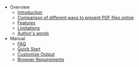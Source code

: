  - Overview
   - [Introduction](https://github.com/coolwanglu/pdf2htmlEX/wiki/Introduction)
   - [Comparison of different ways to present PDF files online](https://github.com/coolwanglu/pdf2htmlEX/wiki/Comparison)
   - [Features](https://github.com/coolwanglu/pdf2htmlEX/wiki/Feature-List)
   - [Limitations](https://github.com/coolwanglu/pdf2htmlEX/wiki/Limitations)
   - [Author's words](https://github.com/coolwanglu/pdf2htmlEX/wiki/Author%27s-Words)
 - Manual
   - [FAQ](https://github.com/coolwanglu/pdf2htmlEX/wiki/FAQ)
   - [Quick Start](https://github.com/coolwanglu/pdf2htmlEX/wiki/QuickStart)
   - [Customize Output](https://github.com/coolwanglu/pdf2htmlEX/wiki/Customize-Output)
   - [Browser Requirements](https://github.com/coolwanglu/pdf2htmlEX/wiki/Browser-Requirements)
